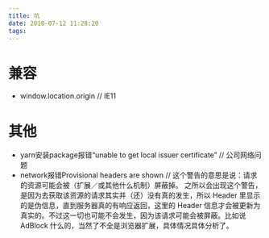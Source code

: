 ```yaml
---
title: 坑
date: 2018-07-12 11:28:20
tags:
---
```

# 兼容
* window.location.origin // IE11

# 其他
* yarn安装package报错“unable to get local issuer certificate” // 公司网络问题
* network报错Provisional headers are shown 
// 这个警告的意思是说：请求的资源可能会被（扩展／或其他什么机制）屏蔽掉。
之所以会出现这个警告，是因为去获取该资源的请求其实并（还）没有真的发生，所以 Header 里显示的是伪信息，直到服务器真的有响应返回，这里的 Header 信息才会被更新为真实的。不过这一切也可能不会发生，因为该请求可能会被屏蔽。比如说 AdBlock 什么的，当然了不全是浏览器扩展，具体情况具体分析了。